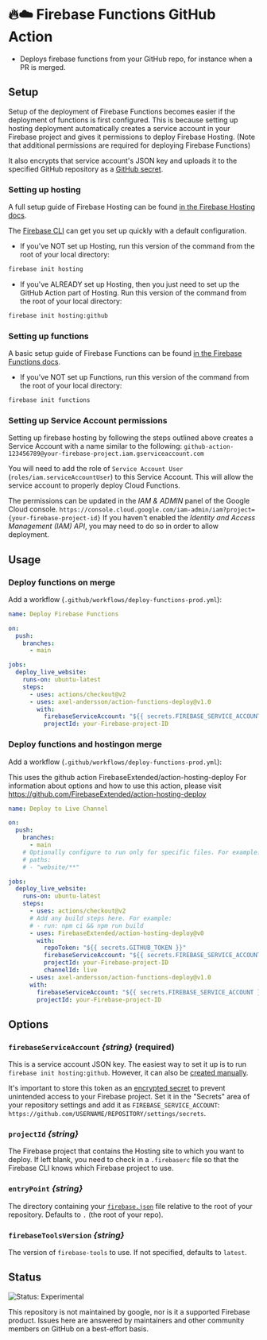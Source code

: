 # 🔥☁️ Firebase Functions GitHub Action

- Deploys firebase functions from your GitHub repo, for instance when a PR is merged.

## Setup

Setup of the deployment of Firebase Functions becomes easier if the deployment of functions is first configured.
This is because setting up hosting deployment automatically creates a service account in your Firebase project and
gives it permissions to deploy Firebase Hosting. (Note that additional permissions are required for deploying Firebase Functions)

It also encrypts that service account's JSON key and uploads it to the specified GitHub repository as a [GitHub secret](https://docs.github.com/en/actions/security-guides/using-secrets-in-github-actions).

### Setting up hosting

A full setup guide of Firebase Hosting can be found [in the Firebase Hosting docs](https://firebase.google.com/docs/hosting/github-integration).

The [Firebase CLI](https://firebase.google.com/docs/cli) can get you set up quickly with a default configuration.

- If you've NOT set up Hosting, run this version of the command from the root of your local directory:

```bash
firebase init hosting
```

- If you've ALREADY set up Hosting, then you just need to set up the GitHub Action part of Hosting.
  Run this version of the command from the root of your local directory:

```bash
firebase init hosting:github
```

### Setting up functions

A basic setup guide of Firebase Functions can be found [in the Firebase Functions docs](https://firebase.google.com/docs/functions/get-started?gen=2nd#node.js).

- If you've NOT set up Functions, run this version of the command from the root of your local directory:

```bash
firebase init functions
```

### Setting up Service Account permissions

Setting up firebase hosting by following the steps outlined above creates a Service Account with a name similar to the following:
`github-action-123456789@your-firebase-project.iam.gserviceaccount.com`

You will need to add the role of `Service Account User` (`roles/iam.serviceAccountUser`) to this Service Account.
This will allow the service account to properly deploy Cloud Functions.

The permissions can be updated in the _IAM & ADMIN_ panel of the Google Cloud console.
`https://console.cloud.google.com/iam-admin/iam?project={your-firebase-project-id}`
If you haven't enabled the _Identity and Access Management (IAM) API_, you may need to do so in order to allow deployment.


## Usage

### Deploy functions on merge

Add a workflow (`.github/workflows/deploy-functions-prod.yml`):

```yaml
name: Deploy Firebase Functions

on:
  push:
    branches:
      - main

jobs:
  deploy_live_website:
    runs-on: ubuntu-latest
    steps:
      - uses: actions/checkout@v2
      - uses: axel-andersson/action-functions-deploy@v1.0
        with:
          firebaseServiceAccount: "${{ secrets.FIREBASE_SERVICE_ACCOUNT }}"
          projectId: your-Firebase-project-ID
```

### Deploy functions and hostingon merge

Add a workflow (`.github/workflows/deploy-functions-prod.yml`):

This uses the github action FirebaseExtended/action-hosting-deploy
For information about options and how to use this action, please visit https://github.com/FirebaseExtended/action-hosting-deploy

```yaml
name: Deploy to Live Channel

on:
  push:
    branches:
      - main
    # Optionally configure to run only for specific files. For example:
    # paths:
    # - "website/**"

jobs:
  deploy_live_website:
    runs-on: ubuntu-latest
    steps:
      - uses: actions/checkout@v2
      # Add any build steps here. For example:
      # - run: npm ci && npm run build
      - uses: FirebaseExtended/action-hosting-deploy@v0
        with:
          repoToken: "${{ secrets.GITHUB_TOKEN }}"
          firebaseServiceAccount: "${{ secrets.FIREBASE_SERVICE_ACCOUNT }}"
          projectId: your-Firebase-project-ID
          channelId: live
      - uses: axel-andersson/action-functions-deploy@v1.0
      with:
        firebaseServiceAccount: "${{ secrets.FIREBASE_SERVICE_ACCOUNT }}"
        projectId: your-Firebase-project-ID
```


## Options

### `firebaseServiceAccount` _{string}_ (required)

This is a service account JSON key. The easiest way to set it up is to run `firebase init hosting:github`. However, it can also be [created manually](./docs/service-account.md).

It's important to store this token as an
[encrypted secret](https://help.github.com/en/actions/configuring-and-managing-workflows/creating-and-storing-encrypted-secrets)
to prevent unintended access to your Firebase project. Set it in the "Secrets" area
of your repository settings and add it as `FIREBASE_SERVICE_ACCOUNT`:
`https://github.com/USERNAME/REPOSITORY/settings/secrets`.

### `projectId` _{string}_

The Firebase project that contains the Hosting site to which you
want to deploy. If left blank, you need to check in a `.firebaserc`
file so that the Firebase CLI knows which Firebase project to use.

### `entryPoint` _{string}_

The directory containing your [`firebase.json`](https://firebase.google.com/docs/cli#the_firebasejson_file)
file relative to the root of your repository. Defaults to `.` (the root of your repo).

### `firebaseToolsVersion` _{string}_

The version of `firebase-tools` to use. If not specified, defaults to `latest`.

## Status

![Status: Experimental](https://img.shields.io/badge/Status-Experimental-blue)

This repository is not maintained by google, nor is it a supported Firebase product. Issues here are answered by maintainers and other community members on GitHub on a best-effort basis.
